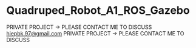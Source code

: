 # Quadruped_Robot_A1_ROS_Gazebo
PRIVATE PROJECT -> PLEASE CONTACT ME TO DISCUSS hiepbk.97@gmail.com
PRIVATE PROJECT -> PLEASE CONTACT ME TO DISCUSS
